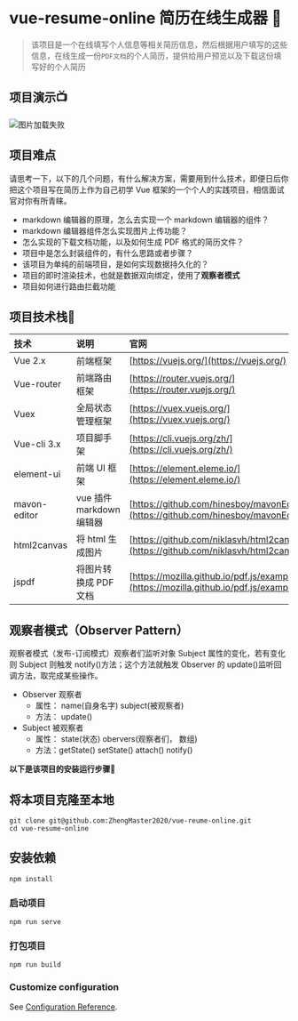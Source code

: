 # vue-resume-online 简历在线生成器 :page_with_curl:

> 该项目是一个在线填写个人信息等相关简历信息，然后根据用户填写的这些信息，在线生成一份`PDF文档`的个人简历，提供给用户预览以及下载这份填写好的个人简历

## 项目演示:tv:

![图片加载失败](https://user-gold-cdn.xitu.io/2020/6/16/172bdcee311e32a7?imageslim)

## 项目难点

请思考一下，以下的几个问题，有什么解决方案，需要用到什么技术，即便日后你把这个项目写在简历上作为自己初学 Vue 框架的一个个人的实践项目，相信面试官对你有所青睐。

- markdown 编辑器的原理，怎么去实现一个 markdown 编辑器的组件？
- markdown 编辑器组件怎么实现图片上传功能？
- 怎么实现的下载文档功能，以及如何生成 PDF 格式的简历文件？
- 项目中是怎么封装组件的，有什么思路或者步骤？
- 该项目为单纯的前端项目，是如何实现数据持久化的？
- 项目的即时渲染技术，也就是数据双向绑定，使用了**观察者模式**
- 项目如何进行路由拦截功能

## 项目技术栈:black_flag:

| 技术         | 说明                     | 官网                                                                                     |
| :----------- | :----------------------- | :--------------------------------------------------------------------------------------- |
| Vue 2.x      | 前端框架                 | [https://vuejs.org/](https://vuejs.org/)                                                 |
| Vue-router   | 前端路由框架             | [https://router.vuejs.org/](https://router.vuejs.org/)                                   |
| Vuex         | 全局状态管理框架         | [https://vuex.vuejs.org/](https://vuex.vuejs.org/)                                       |
| Vue-cli 3.x  | 项目脚手架               | [https://cli.vuejs.org/zh/](https://cli.vuejs.org/zh/)                                   |
| element-ui   | 前端 UI 框架             | [https://element.eleme.io/](https://element.eleme.io/)                                   |
| mavon-editor | vue 插件 markdown 编辑器 | [https://github.com/hinesboy/mavonEditor](https://github.com/hinesboy/mavonEditor)       |
| html2canvas  | 将 html 生成图片         | [https://github.com/niklasvh/html2canvas](https://github.com/niklasvh/html2canvas)       |
| jspdf        | 将图片转换成 PDF 文档    | [https://mozilla.github.io/pdf.js/examples/](https://mozilla.github.io/pdf.js/examples/) |

## 观察者模式（Observer Pattern）

观察者模式（发布-订阅模式）观察者们监听对象 Subject 属性的变化，若有变化则 Subject 则触发 notify()方法；这个方法就触发 Observer 的 update()监听回调方法，取完成某些操作。

- Observer 观察者
  - 属性： name(自身名字) subject(被观察者)
  - 方法： update()
- Subject 被观察者
  - 属性： state(状态) obervers(观察者们， 数组)
  - 方法：getState() setState() attach() notify()

**以下是该项目的安装运行步骤**:arrow_down_small:

## 将本项目克隆至本地

```
git clone git@github.com:ZhengMaster2020/vue-reume-online.git
cd vue-resume-online
```

## 安装依赖

```
npm install
```

### 启动项目

```
npm run serve
```

### 打包项目

```
npm run build
```

### Customize configuration

See [Configuration Reference](https://cli.vuejs.org/config/).
